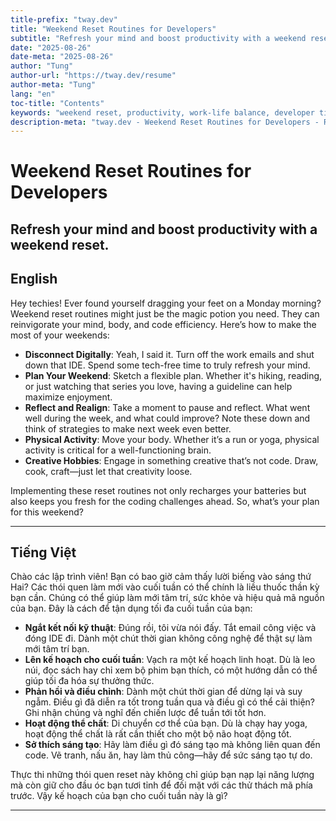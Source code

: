 ```yaml
---
title-prefix: "tway.dev"
title: "Weekend Reset Routines for Developers"
subtitle: "Refresh your mind and boost productivity with a weekend reset."
date: "2025-08-26"
date-meta: "2025-08-26"
author: "Tung"
author-url: "https://tway.dev/resume"
author-meta: "Tung"
lang: "en"
toc-title: "Contents"
keywords: "weekend reset, productivity, work-life balance, developer tips, mental health"
description-meta: "tway.dev - Weekend Reset Routines for Developers - Refresh your mind and boost productivity with a weekend reset."
---
```


# Weekend Reset Routines for Developers
## Refresh your mind and boost productivity with a weekend reset.

## English
Hey techies! Ever found yourself dragging your feet on a Monday morning? Weekend reset routines might just be the magic potion you need. They can reinvigorate your mind, body, and code efficiency. Here’s how to make the most of your weekends:

- **Disconnect Digitally**: Yeah, I said it. Turn off the work emails and shut down that IDE. Spend some tech-free time to truly refresh your mind.
- **Plan Your Weekend**: Sketch a flexible plan. Whether it's hiking, reading, or just watching that series you love, having a guideline can help maximize enjoyment.
- **Reflect and Realign**: Take a moment to pause and reflect. What went well during the week, and what could improve? Note these down and think of strategies to make next week even better.
- **Physical Activity**: Move your body. Whether it’s a run or yoga, physical activity is critical for a well-functioning brain.
- **Creative Hobbies**: Engage in something creative that’s not code. Draw, cook, craft—just let that creativity loose.

Implementing these reset routines not only recharges your batteries but also keeps you fresh for the coding challenges ahead. So, what’s your plan for this weekend?

---

## Tiếng Việt
Chào các lập trình viên! Bạn có bao giờ cảm thấy lười biếng vào sáng thứ Hai? Các thói quen làm mới vào cuối tuần có thể chính là liều thuốc thần kỳ bạn cần. Chúng có thể giúp làm mới tâm trí, sức khỏe và hiệu quả mã nguồn của bạn. Đây là cách để tận dụng tối đa cuối tuần của bạn:

- **Ngắt kết nối kỹ thuật**: Đúng rồi, tôi vừa nói đấy. Tắt email công việc và đóng IDE đi. Dành một chút thời gian không công nghệ để thật sự làm mới tâm trí bạn.
- **Lên kế hoạch cho cuối tuần**: Vạch ra một kế hoạch linh hoạt. Dù là leo núi, đọc sách hay chỉ xem bộ phim bạn thích, có một hướng dẫn có thể giúp tối đa hóa sự thưởng thức.
- **Phản hồi và điều chỉnh**: Dành một chút thời gian để dừng lại và suy ngẫm. Điều gì đã diễn ra tốt trong tuần qua và điều gì có thể cải thiện? Ghi nhận chúng và nghĩ đến chiến lược để tuần tới tốt hơn.
- **Hoạt động thể chất**: Di chuyển cơ thể của bạn. Dù là chạy hay yoga, hoạt động thể chất là rất cần thiết cho một bộ não hoạt động tốt.
- **Sở thích sáng tạo**: Hãy làm điều gì đó sáng tạo mà không liên quan đến code. Vẽ tranh, nấu ăn, hay làm thủ công—hãy để sức sáng tạo tự do.

Thực thi những thói quen reset này không chỉ giúp bạn nạp lại năng lượng mà còn giữ cho đầu óc bạn tươi tỉnh để đối mặt với các thử thách mã phía trước. Vậy kế hoạch của bạn cho cuối tuần này là gì?

---